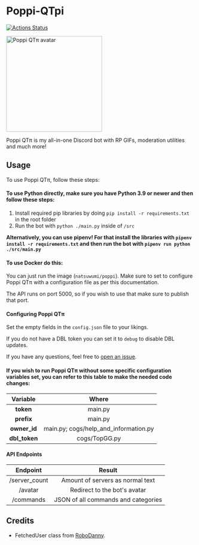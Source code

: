 ﻿# Poppi-QTpi
[![Actions Status](https://github.com/NatsumiHB/Poppi-QTpi/workflows/Publish%20Docker%20image/badge.svg)](https://github.com/NatsumiHB/Poppi-QTpi/actions)

<img src="https://api.poppi-bot.xyz/avatar" alt="Poppi QTπ avatar" width="256" height="256">

Poppi QTπ is my all-in-one Discord bot with RP GIFs, moderation utilities and much more!

## Usage
To use Poppi QTπ, follow these steps:

#### To use Python directly, make sure you have Python 3.9 or newer and then follow these steps:
1. Install required pip libraries by doing `pip install -r requirements.txt` in the root folder
2. Run the bot with `python ./main.py` inside of `/src`

**Alternatively, you can use pipenv! For that install the libraries with `pipenv install -r requirements.txt`
and then run the bot with `pipenv run python ./src/main.py`**

#### To use Docker do this:
You can just run the image (`natsuwumi/poppi`). Make sure to set to configure Poppi QTπ with a configuration file as per this documentation.

The API runs on port 5000, so if you wish to use that make sure to publish that port.

#### Configuring Poppi QTπ
Set the empty fields in the `config.json` file to your likings.

If you do not have a DBL token you can set it to `debug` to disable DBL updates.

If you have any questions, feel free to [open an issue](https://github.com/NatsumiHB/Poppi-QTpi/issues).

#### If you wish to run Poppi QTπ without some specific configuration variables set, you can refer to this table to make the needed code changes:
| Variable      | Where                                 |
| :-----------: | :-----------------------------------: |
| **token**     | main.py                               |
| **prefix**    | main.py                               |
| **owner_id**  | main.py; cogs/help_and_information.py |
| **dbl_token** | cogs/TopGG.py                         |

#### API Endpoints
| Endpoint      | Result                              |
| :-----------: | :---------------------------------: |
| /server_count | Amount of servers as normal text    |
| /avatar       | Redirect to the bot's avatar        |
| /commands     | JSON of all commands and categories |

## Credits
-  FetchedUser class from [RoboDanny](https://github.com/Rapptz/RoboDanny/blob/18b92ae2f53927aedebc25fb5eca02c8f6d7a874/cogs/meta.py#L21). 

